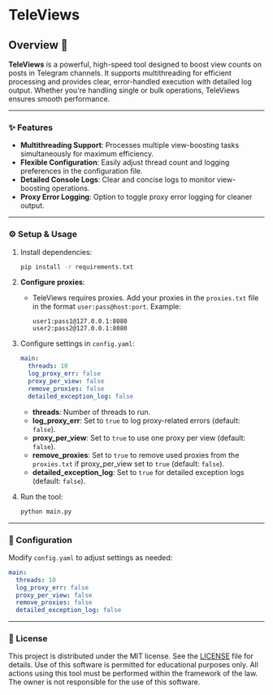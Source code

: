 # TeleViews

## Overview 🚀
**TeleViews** is a powerful, high-speed tool designed to boost view counts on posts in Telegram channels. It supports multithreading for efficient processing and provides clear, error-handled execution with detailed log output. Whether you're handling single or bulk operations, TeleViews ensures smooth performance.

---

### ✨ Features
- **Multithreading Support**: Processes multiple view-boosting tasks simultaneously for maximum efficiency.
- **Flexible Configuration**: Easily adjust thread count and logging preferences in the configuration file.
- **Detailed Console Logs**: Clear and concise logs to monitor view-boosting operations.
- **Proxy Error Logging**: Option to toggle proxy error logging for cleaner output.

---

### ⚙️ Setup & Usage

1. Install dependencies:
    ```bash
    pip install -r requirements.txt
    ```

2. **Configure proxies**:
   - TeleViews requires proxies. Add your proxies in the `proxies.txt` file in the format `user:pass@host:port`. Example:
     ```
     user1:pass1@127.0.0.1:8080
     user2:pass2@127.0.0.1:8080
     ```

3. Configure settings in `config.yaml`:
    ```yaml
    main:
      threads: 10
      log_proxy_err: false
      proxy_per_view: false
      remove_proxies: false
      detailed_exception_log: false
    ```

   - **threads**: Number of threads to run.
   - **log_proxy_err**: Set to `true` to log proxy-related errors (default: `false`).
   - **proxy_per_view**: Set to `true` to use one proxy per view (default: `false`).
   - **remove_proxies**: Set to `true` to remove used proxies from the `proxies.txt` if proxy_per_view set to `true` (default: `false`).
   - **detailed_exception_log**: Set to `true` for detailed exception logs (default: `false`).

4. Run the tool:
    ```bash
    python main.py
    ```

---

### 🔧 Configuration
Modify `config.yaml` to adjust settings as needed:
```yaml
main:
  threads: 10
  log_proxy_err: false
  proxy_per_view: false
  remove_proxies: false
  detailed_exception_log: false
```

---

### 📜 License
This project is distributed under the MIT license. See the [LICENSE](LICENSE) file for details. Use of this software is permitted for educational purposes only. All actions using this tool must be performed within the framework of the law. The owner is not responsible for the use of this software.

